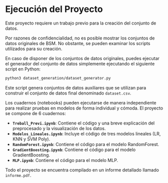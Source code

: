 # Ejecución del Proyecto

Este proyecto requiere un trabajo previo para la creación del conjunto de datos.

Por razones de confidencialidad, no es posible mostrar los conjuntos de datos originales de BSM. No obstante, se pueden examinar los scripts utilizados para su creación.

En caso de disponer de los conjuntos de datos originales, puedes ejecutar el generador del conjunto de datos simplemente ejecutando el siguiente script en Python:

```bash
python3 dataset_generation/dataset_generator.py
```


Este script genera conjuntos de datos auxiliares que se utilizan para construir el conjunto de datos final denominado `dataset.csv`.

Los cuadernos (notebooks) pueden ejecutarse de manera independiente para realizar pruebas en modelos de forma individual y cómoda. El proyecto se compone de 6 cuadernos:

- **`Treball_Previ.ipynb`**: Contiene el código y una breve explicación del preprocesado y la visualización de los datos.
- **`Modelos_Lineales.ipynb`**: Incluye el código de tres modelos lineales (LR, KNN y SVM Poly).
- **`RandomForest.ipynb`**: Contiene el código para el modelo RandomForest.
- **`GradientBoosting.ipynb`**: Contiene el código para el modelo GradientBoosting.
- **`MLP.ipynb`**: Contiene el código para el modelo MLP.

Todo el proyecto se encuentra compilado en un informe detallado llamado `informe.pdf`.